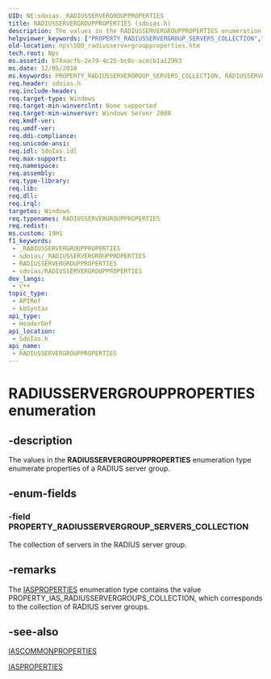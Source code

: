 ```yaml
---
UID: NE:sdoias._RADIUSSERVERGROUPPROPERTIES
title: RADIUSSERVERGROUPPROPERTIES (sdoias.h)
description: The values in the RADIUSSERVERGROUPPROPERTIES enumeration type enumerate properties of a RADIUS server group.
helpviewer_keywords: ["PROPERTY_RADIUSSERVERGROUP_SERVERS_COLLECTION","RADIUSSERVERGROUPPROPERTIES","RADIUSSERVERGROUPPROPERTIES enumeration [Network Policy Server]","_sdo_radiusservergroupproperties","nps.SDO_radiusservergroupproperties","sdo.radiusservergroupproperties","sdoias/PROPERTY_RADIUSSERVERGROUP_SERVERS_COLLECTION","sdoias/RADIUSSERVERGROUPPROPERTIES"]
old-location: nps\SDO_radiusservergroupproperties.htm
tech.root: Nps
ms.assetid: b78aacfb-2e79-4c25-bc0c-acecb1a12993
ms.date: 12/05/2018
ms.keywords: PROPERTY_RADIUSSERVERGROUP_SERVERS_COLLECTION, RADIUSSERVERGROUPPROPERTIES, RADIUSSERVERGROUPPROPERTIES enumeration [Network Policy Server], _sdo_radiusservergroupproperties, nps.SDO_radiusservergroupproperties, sdo.radiusservergroupproperties, sdoias/PROPERTY_RADIUSSERVERGROUP_SERVERS_COLLECTION, sdoias/RADIUSSERVERGROUPPROPERTIES
req.header: sdoias.h
req.include-header: 
req.target-type: Windows
req.target-min-winverclnt: None supported
req.target-min-winversvr: Windows Server 2008
req.kmdf-ver: 
req.umdf-ver: 
req.ddi-compliance: 
req.unicode-ansi: 
req.idl: SdoIas.idl
req.max-support: 
req.namespace: 
req.assembly: 
req.type-library: 
req.lib: 
req.dll: 
req.irql: 
targetos: Windows
req.typenames: RADIUSSERVERGROUPPROPERTIES
req.redist: 
ms.custom: 19H1
f1_keywords:
 - _RADIUSSERVERGROUPPROPERTIES
 - sdoias/_RADIUSSERVERGROUPPROPERTIES
 - RADIUSSERVERGROUPPROPERTIES
 - sdoias/RADIUSSERVERGROUPPROPERTIES
dev_langs:
 - c++
topic_type:
 - APIRef
 - kbSyntax
api_type:
 - HeaderDef
api_location:
 - SdoIas.h
api_name:
 - RADIUSSERVERGROUPPROPERTIES
---
```


# RADIUSSERVERGROUPPROPERTIES enumeration


## -description

The values in the 
<b>RADIUSSERVERGROUPPROPERTIES</b> enumeration type enumerate properties of a RADIUS server group.

## -enum-fields

### -field PROPERTY_RADIUSSERVERGROUP_SERVERS_COLLECTION

The collection of servers in the RADIUS server group.

## -remarks

The 
<a href="https://docs.microsoft.com/windows/desktop/api/sdoias/ne-sdoias-iasproperties">IASPROPERTIES</a> enumeration type contains the value PROPERTY_IAS_RADIUSSERVERGROUPS_COLLECTION, which corresponds to the collection of RADIUS server groups.

## -see-also

<a href="https://docs.microsoft.com/windows/desktop/api/sdoias/ne-sdoias-iascommonproperties">IASCOMMONPROPERTIES</a>



<a href="https://docs.microsoft.com/windows/desktop/api/sdoias/ne-sdoias-iasproperties">IASPROPERTIES</a>

